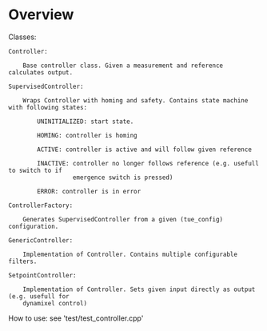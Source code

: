 # Overview

Classes:

    Controller:
        
        Base controller class. Given a measurement and reference calculates output.

    SupervisedController:
        
        Wraps Controller with homing and safety. Contains state machine with following states:

            UNINITIALIZED: start state. 

            HOMING: controller is homing

            ACTIVE: controller is active and will follow given reference

            INACTIVE: controller no longer follows reference (e.g. usefull to switch to if
                      emergence switch is pressed)

            ERROR: controller is in error

    ControllerFactory:

        Generates SupervisedController from a given (tue_config) configuration.

    GenericController:

        Implementation of Controller. Contains multiple configurable filters.

    SetpointController:

        Implementation of Controller. Sets given input directly as output (e.g. usefull for
        dynamixel control)

How to use: see 'test/test_controller.cpp'
